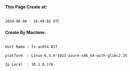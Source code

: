 
   
#### This Page Create at:

```bash

2024-06-08 - 16:49:02 UTC

```

#### Create By Machine:

```bash

Host Name : fv-az654-837

platform  : Linux-6.5.0-1021-azure-x86_64-with-glibc2.35

Ip Local  : 10.1.0.178

```


